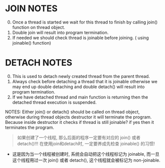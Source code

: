 # JOIN NOTES
0. Once a thread is started we wait for this thread to finish by calling join() function on thread object.
1. Double join will result into program termination.
2. If needed we should check thread is joinable before joining. ( using joinable() function)

# DETACH NOTES
0. This is used to detach newly created thread from the parent thread.
1. Always check before detaching a thread that it is joinable otherwise we may end up double detaching and 
   double detach() will result into program termination.
2. If we have detached thread and main function is returning then the detached thread execution is suspended.

NOTES:
Either join() or detach() should be called on thread object, otherwise during thread objects destructor it will terminate the program. Because inside destructor it checks if thread is still joinable? if yes then it terminates the program.
> 如果创建了一个线程, 那么后面的程序一定要有对应的 join() 或者 detach()!!! 
> 在使用join和detach时, 一定要养成先检查 joinable() 的习惯! 
- 这是因为当一个线程被创建时, 系统会自动把这个线程标记为 joinable, 而一旦这个线程用过一次 join() 或者 detach(), 这个线程就会被标记为 non-joinable.
